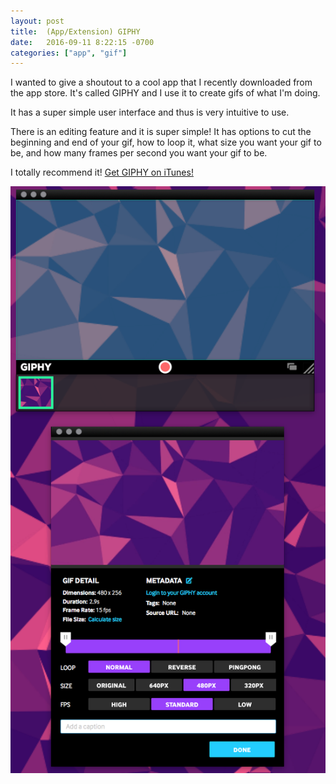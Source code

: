 ```yaml
---
layout: post
title:  (App/Extension) GIPHY
date:   2016-09-11 8:22:15 -0700
categories: ["app", "gif"]
---
```


I wanted to give a shoutout to a cool app that I recently downloaded from the app store. It's called GIPHY and I use it to create gifs of what I'm doing.

It has a super simple user interface and thus is very intuitive to use.

There is an editing feature and it is super simple! It has options to cut the beginning and end of your gif, how to loop it, what size you want your gif to be, and how many frames per second you want your gif to be.

I totally recommend it! [Get GIPHY on iTunes!](https://itunes.apple.com/us/app/giphy-capture.-the-gif-maker/id668208984?mt=12 "GIPHY")

![alt text](https://raw.githubusercontent.com/seimith/seimith.github.io/master/_assets/2016-09-11-assets/img2.png "GIPHY app")
